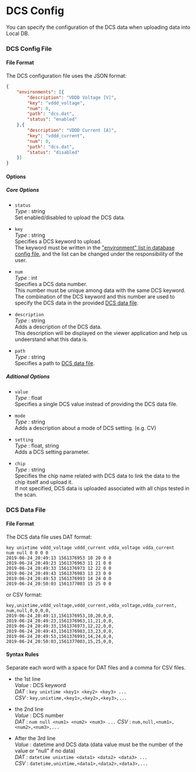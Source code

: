 # DCS Config

You can specify the configuration of the DCS data when uploading data into Local DB.<br>

### DCS Config File

#### File Format

The DCS configuration file uses the JSON format:

```json
{
    "environments": [{
        "description": "VDDD Voltage [V]",
        "key": "vddd_voltage",
        "num": 0,
        "path": "dcs.dat",
        "status": "enabled"
    },{
        "description": "VDDD Current [A]",
        "key": "vddd_current",
        "num": 0,
        "path": "dcs.dat",
        "status": "disabled"
    }]
}
```

#### Options

##### Core Options

- `status`<br>
_Type_ : string<br>
Set enabled/disabled to upload the DCS data.

- `key`<br>
_Type_ : string<br>
Specifies a DCS keyword to upload.<br>
The keyword must be written in the ["environment" list in database config file](database-config.md), and the list can be changed under the responsibility of the user.

- `num`<br>
_Type_ : int<br>
Specifies a DCS data number.<br>
This number must be unique among data with the same DCS keyword.<br>
The combination of the DCS keyword and this number are used to specify the DCS data in the provided [DCS data file](#dcs-data-file).

- `description`<br>
_Type_ : string<br>
Adds a description of the DCS data.<br>
This description will be displayed on the viewer application and help us undeerstand what this data is.

- `path`<br>
_Type_ : string<br>
Specifies a path to [DCS data file](#dcs-data-file).

##### Aditional Options

- `value`<br>
_Type_ : float<br>
Specifies a single DCS value instead of providing the DCS data file.

- `mode`<br>
_Type_ : string<br>
Adds a description about a mode of DCS setting. (e.g. CV)

- `setting`<br>
_Type_ : float, string<br>
Adds a DCS setting parameter.

- `chip`<br>
_Type_ : string<br>
Specifies the chip name related with DCS data to link the data to the chip itself and upload it.<br>
If not specified, DCS data is uploaded associated with all chips tested in the scan.

### DCS Data File

#### File Format

The DCS data file uses DAT format:

```dat
key unixtime vddd_voltage vddd_current vdda_voltage vdda_current
num null 0 0 0 0
2019-06-24_20:49:13 1561376953 10 20 0 0
2019-06-24_20:49:23 1561376963 11 21 0 0
2019-06-24_20:49:33 1561376973 12 22 0 0
2019-06-24_20:49:43 1561376983 13 23 0 0
2019-06-24_20:49:53 1561376993 14 24 0 0
2019-06-24_20:50:03 1561377003 15 25 0 0
```

or CSV format:

```csv
key,unixtime,vddd_voltage,vddd_current,vdda_voltage,vdda_current,
num,null,0,0,0,0,
2019-06-24_20:49:13,1561376953,10,20,0,0,
2019-06-24_20:49:23,1561376963,11,21,0,0,
2019-06-24_20:49:33,1561376973,12,22,0,0,
2019-06-24_20:49:43,1561376983,13,23,0,0,
2019-06-24_20:49:53,1561376993,14,24,0,0,
2019-06-24_20:50:03,1561377003,15,25,0,0,
```

#### Syntax Rules

Separate each word with a space for DAT files and a comma for CSV files.

- the 1st line<br>
_Value_ : DCS keyword<br>
_DAT_ : `key unixtime <key1> <key2> <key3> ...`<br>
_CSV_ : `key,unixtime,<key1>,<key2>,<key3>,...`

- the 2nd line<br>
_Value_ : DCS number<br>
_DAT_ : `num null <num1> <num2> <num3> ...`
_CSV_ : `num,null,<num1>,<num2>,<num3>,...`

- After the 3rd line<br>
_Value_ :  datetime and DCS data (data value must be the number of the value or "null" if no data)<br>
_DAT_ : `datetime unixtime <data1> <data2> <data3> ...`<br>
_CSV_ : `datetime,unixtime,<data1>,<data2>,<data3>,...`

